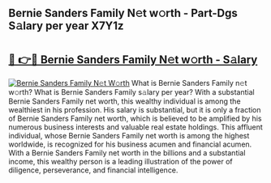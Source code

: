 ## Bernie Sanders Family N𝚎t w𝚘rth - Part-Dgs S𝚊lary per year X7Y1z

# <h2><a href="http://gc3wq49.nevu.top/?p=Bernie+Sanders+Family">🔗 👉🔴 Bernie Sanders Family N𝚎t w𝚘rth - S𝚊lary</a></h2>

[![Bernie Sanders Family N𝚎t W𝚘rth](https://i.imgur.com/Oavwk0R.jpeg)](http://gc3wq49.nevu.top/?p=Bernie+Sanders+Family)
What is Bernie Sanders Family n𝚎t w𝚘rth? What is Bernie Sanders Family s𝚊lary per year?
With a substantial Bernie Sanders Family net worth, this wealthy individual is among the wealthiest in his profession. His salary is substantial, but it is only a fraction of Bernie Sanders Family net worth, which is believed to be amplified by his numerous business interests and valuable real estate holdings. This affluent individual, whose Bernie Sanders Family net worth is among the highest worldwide, is recognized for his business acumen and financial acumen. With a Bernie Sanders Family net worth in the billions and a substantial income, this wealthy person is a leading illustration of the power of diligence, perseverance, and financial intelligence.
